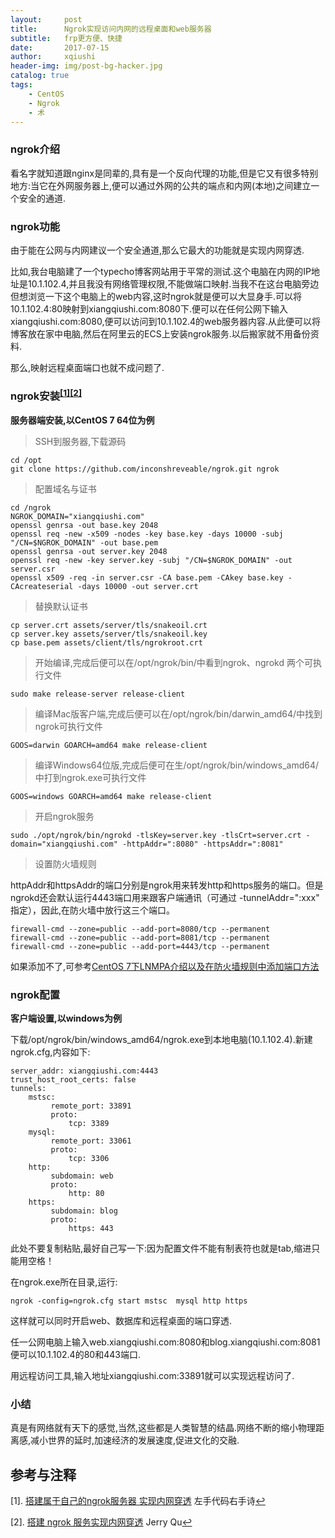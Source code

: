 ```yaml
---
layout:     post
title:      Ngrok实现访问内网的远程桌面和web服务器
subtitle:   frp更方便、快捷
date:       2017-07-15
author:     xqiushi
header-img: img/post-bg-hacker.jpg
catalog: true
tags:
    - CentOS
    - Ngrok
    - 术
---
```


### ngrok介绍

看名字就知道跟nginx是同辈的,具有是一个反向代理的功能,但是它又有很多特别地方:当它在外网服务器上,便可以通过外网的公共的端点和内网(本地)之间建立一个安全的通道.
### ngrok功能
由于能在公网与内网建议一个安全通道,那么它最大的功能就是实现内网穿透.

比如,我台电脑建了一个typecho博客网站用于平常的测试.这个电脑在内网的IP地址是10.1.102.4,并且我没有网络管理权限,不能做端口映射.当我不在这台电脑旁边但想浏览一下这个电脑上的web内容,这时ngrok就是便可以大显身手.可以将10.1.102.4:80映射到xiangqiushi.com:8080下.便可以在任何公网下输入xiangqiushi.com:8080,便可以访问到10.1.102.4的web服务器内容.从此便可以将博客放在家中电脑,然后在阿里云的ECS上安装ngrok服务.以后搬家就不用备份资料.

那么,映射远程桌面端口也就不成问题了.
### ngrok安装<a name="-1"></a><sup>[[1]](#1)</sup><a name="-2"></a><sup>[[2]](#2)</sup>
**服务器端安装,以CentOS 7 64位为例**

> SSH到服务器,下载源码

```
cd /opt
git clone https://github.com/inconshreveable/ngrok.git ngrok
```
> 配置域名与证书

```
cd /ngrok
NGROK_DOMAIN="xiangqiushi.com"
openssl genrsa -out base.key 2048
openssl req -new -x509 -nodes -key base.key -days 10000 -subj "/CN=$NGROK_DOMAIN" -out base.pem
openssl genrsa -out server.key 2048
openssl req -new -key server.key -subj "/CN=$NGROK_DOMAIN" -out server.csr
openssl x509 -req -in server.csr -CA base.pem -CAkey base.key -CAcreateserial -days 10000 -out server.crt
```

> 替换默认证书

```
cp server.crt assets/server/tls/snakeoil.crt
cp server.key assets/server/tls/snakeoil.key
cp base.pem assets/client/tls/ngrokroot.crt

```
> 开始编译,完成后便可以在/opt/ngrok/bin/中看到ngrok、ngrokd 两个可执行文件

```
sudo make release-server release-client
```
> 编译Mac版客户端,完成后便可以在/opt/ngrok/bin/darwin_amd64/中找到ngrok可执行文件

```
GOOS=darwin GOARCH=amd64 make release-client
```

> 编译Windows64位版,完成后便可在生/opt/ngrok/bin/windows_amd64/中打到ngrok.exe可执行文件

```
GOOS=windows GOARCH=amd64 make release-client
```

> 开启ngrok服务

```
sudo ./opt/ngrok/bin/ngrokd -tlsKey=server.key -tlsCrt=server.crt -domain="xiangqiushi.com" -httpAddr=":8080" -httpsAddr=":8081"
```

> 设置防火墙规则

httpAddr和httpsAddr的端口分别是ngrok用来转发http和https服务的端口。但是ngrokd还会默认运行4443端口用来跟客户端通讯（可通过 -tunnelAddr=":xxx" 指定），因此,在防火墙中放行这三个端口。

```
firewall-cmd --zone=public --add-port=8080/tcp --permanent
firewall-cmd --zone=public --add-port=8081/tcp --permanent
firewall-cmd --zone=public --add-port=4443/tcp --permanent
```
如果添加不了,可参考[CentOS 7下LNMPA介绍以及在防火墙规则中添加端口方法](https://reddy.wang/2017-07-05-LNMPA-firewall-rules-in-CentOS-7.html)

### ngrok配置
**客户端设置,以windows为例**

下载/opt/ngrok/bin/windows_amd64/ngrok.exe到本地电脑(10.1.102.4).新建ngrok.cfg,内容如下:

```
server_addr: xiangqiushi.com:4443
trust_host_root_certs: false
tunnels:
    mstsc:
         remote_port: 33891
         proto:
             tcp: 3389
    mysql:
         remote_port: 33061
         proto:
             tcp: 3306
    http:
         subdomain: web
         proto:
             http: 80
    https:
         subdomain: blog
         proto:
             https: 443

```

此处不要复制粘贴,最好自己写一下:因为配置文件不能有制表符也就是tab,缩进只能用空格！

在ngrok.exe所在目录,运行:

```
ngrok -config=ngrok.cfg start mstsc  mysql http https
```
这样就可以同时开启web、数据库和远程桌面的端口穿透.

任一公网电脑上输入web.xiangqiushi.com:8080和blog.xiangqiushi.com:8081便可以10.1.102.4的80和443端口.

用远程访问工具,输入地址xiangqiushi.com:33891就可以实现远程访问了.

### 小结
真是有网络就有天下的感觉,当然,这些都是人类智慧的结晶.网络不断的缩小物理距离感,减小世界的延时,加速经济的发展速度,促进文化的交融.

参考与注释
---
<a name="1"></a>[1]. [搭建属于自己的ngrok服务器 实现内网穿透](http://www.chenweikang.top/2016/11/20/%E6%90%AD%E5%BB%BA%E5%B1%9E%E4%BA%8E%E8%87%AA%E5%B7%B1%E7%9A%84ngrok%E6%9C%8D%E5%8A%A1%E5%99%A8-%E5%AE%9E%E7%8E%B0%E5%86%85%E7%BD%91%E7%A9%BF%E9%80%8F/) 左手代码右手诗[↩](#-1)

<a name="2"></a>[2]. [搭建 ngrok 服务实现内网穿透](https://imququ.com/post/self-hosted-ngrokd.html) Jerry Qu[↩](#-2)
